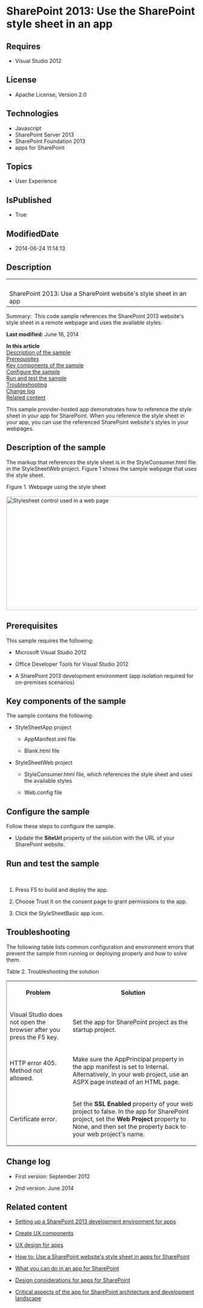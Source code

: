 # SharePoint 2013: Use the SharePoint style sheet in an app
## Requires
* Visual Studio 2012
## License
* Apache License, Version 2.0
## Technologies
* Javascript
* SharePoint Server 2013
* SharePoint Foundation 2013
* apps for SharePoint
## Topics
* User Experience
## IsPublished
* True
## ModifiedDate
* 2014-06-24 11:14:13
## Description

<div id="header">
<table id="bottomTable" cellspacing="0" cellpadding="0">
<tbody>
<tr id="headerTableRow1">
<td align="left"><span id="runningHeaderText">&nbsp;</span></td>
</tr>
<tr id="headerTableRow2">
<td align="left"><span id="nsrTitle">SharePoint 2013: Use a SharePoint website's style sheet in an app</span></td>
</tr>
</tbody>
</table>
</div>
<div id="mainSection">
<div id="mainBody">
<div class="summary">
<p><span class="label">Summary:</span>&nbsp;&nbsp;This code sample references the SharePoint 2013 website's style sheet in a remote webpage and uses the available styles.</p>
</div>
<div class="introduction">
<p><strong>Last modified: </strong>June 16, 2014</p>
<p><strong>In this article</strong><br>
<a href="#O15Readme_Description">Description of the sample</a><br>
<a href="#O15Readme_Prereq">Prerequisites</a><br>
<a href="#O15Readme_components">Key components of the sample</a><br>
<a href="#O15Readme_config">Configure the sample</a><br>
<a href="#O15Readme_test">Run and test the sample</a><br>
<a href="#O15Readme_Troubleshoot">Troubleshooting</a><br>
<a href="#O15Readme_Changelog">Change log</a><br>
<a href="#O15Readme_RelatedContent">Related content</a></p>
<p>This sample provider-hosted app demonstrates how to reference the style sheet in your app for SharePoint. When you reference the style sheet in your app, you can use the referenced SharePoint website's styles in your webpages.</p>
</div>
<a name="O15Readme_Description"></a>
<h2 class="heading">Description of the sample</h2>
<div class="section" id="sectionSection0">
<p>The markup that references the style sheet is in the StyleConsumer.html file in the StyleSheetWeb project. Figure 1 shows the sample webpage that uses the style sheet.</p>
<div class="caption">Figure 1. Webpage using the style sheet</div>
<br>
<img id="117514" src="http://i1.code.msdn.s-msft.com/sharepoint-2013-use-the-7a8684e2/image/file/117514/1/stylesheetcontrol_result2.png" alt="Stylesheet control used in a web page" width="633" height="300"></div>
<a name="O15Readme_Prereq"></a>
<h2 class="heading">Prerequisites</h2>
<div class="section" id="sectionSection1">
<p>This sample requires the following:</p>
<ul>
<li>
<p>Microsoft Visual Studio 2012</p>
</li><li>
<p>Office Developer Tools for Visual Studio 2012</p>
</li><li>
<p>A SharePoint 2013 development environment (app isolation required for on-premises scenarios)</p>
</li></ul>
</div>
<a name="O15Readme_components"></a>
<h2 class="heading">Key components of the sample</h2>
<div class="section" id="sectionSection2">
<p>The sample contains the following:</p>
<ul>
<li>
<p>StyleSheetApp project</p>
<ul>
<li>
<p>AppManifest.xml file</p>
</li><li>
<p>Blank.html file</p>
</li></ul>
</li><li>
<p>StyleSheetWeb project</p>
<ul>
<li>
<p>StyleConsumer.html file, which references the style sheet and uses the available styles</p>
</li><li>
<p>Web.config file</p>
</li></ul>
</li></ul>
</div>
<a name="O15Readme_config"></a>
<h2 class="heading">Configure the sample</h2>
<div class="section" id="sectionSection3">
<p>Follow these steps to configure the sample.</p>
<ul>
<li>
<p>Update the <strong>SiteUrl</strong> property of the solution with the URL of your SharePoint website.</p>
</li></ul>
</div>
<a name="O15Readme_test"></a>
<h2 class="heading">Run and test the sample</h2>
<div class="section" id="sectionSection4">
<p>&nbsp;</p>
<ol>
<li>
<p>Press F5 to build and deploy the app.</p>
</li><li>
<p>Choose <span class="ui">Trust It</span> on the consent page to grant permissions to the app.</p>
</li><li>
<p>Click the <span class="ui">StyleSheetBasic</span> app icon.</p>
</li></ol>
</div>
<a name="O15Readme_Troubleshoot"></a>
<h2 class="heading">Troubleshooting</h2>
<div class="section" id="sectionSection5">
<p>The following table lists common configuration and environment errors that prevent the sample from running or deploying properly and how to solve them.</p>
<div class="caption">Table 2. Troubleshooting the solution</div>
<div class="tableSection">
<table cellspacing="2" cellpadding="5" width="50%" frame="lhs">
<tbody>
<tr>
<th>
<p>Problem</p>
</th>
<th>
<p>Solution</p>
</th>
</tr>
<tr>
<td>
<p>Visual Studio does not open the browser after you press the F5 key.</p>
</td>
<td>
<p>Set the app for SharePoint project as the startup project.</p>
</td>
</tr>
<tr>
<td>
<p>HTTP error 405. Method not allowed.</p>
</td>
<td>
<p>Make sure the <span class="keyword">AppPrincipal</span> property in the app manifest is set to
<span class="keyword">Internal</span>. Alternatively, in your web project, use an ASPX page instead of an HTML page.</p>
</td>
</tr>
<tr>
<td>
<p>Certificate error.</p>
</td>
<td>
<p>Set the <strong>SSL Enabled</strong> property of your web project to false. In the app for SharePoint project, set the
<strong>Web Project</strong> property to <span class="input">None</span>, and then set the property back to your web project's name.</p>
</td>
</tr>
</tbody>
</table>
</div>
</div>
<a name="O15Readme_Changelog"></a>
<h2 class="heading">Change log</h2>
<div class="section" id="sectionSection6">
<ul>
<li>
<p>First version: September 2012</p>
</li><li>
<p>2nd version: June 2014</p>
</li></ul>
</div>
<a name="O15Readme_RelatedContent"></a>
<h2 class="heading">Related content</h2>
<div class="section" id="sectionSection7">
<ul>
<li>
<p><a href="http://msdn.microsoft.com/library/b0878c12-27c9-4eea-ae3b-7e79e5a8838d" target="_blank">Setting up a SharePoint 2013 development environment for apps</a></p>
</li><li>
<p><a href="http://msdn.microsoft.com/library/bfdd0a58-2cc5-4805-ac89-4bd2fe6f3b09" target="_blank">Create UX components</a></p>
</li><li>
<p><a href="http://msdn.microsoft.com/library/d60f409a-b292-4c06-8128-88629091b753" target="_blank">UX design for apps</a></p>
</li><li>
<p><a href="http://msdn.microsoft.com/library/25d84ac5-d2b3-40c7-962d-1408aacf14ed" target="_blank">How to: Use a SharePoint website's style sheet in apps for SharePoint</a></p>
</li><li>
<p><a href="http://msdn.microsoft.com/library/26f2999e-db7f-4fe7-a00f-05b009b1927d" target="_blank">What you can do in an app for SharePoint</a></p>
</li><li>
<p><a href="http://msdn.microsoft.com/library/0942fdce-3227-496a-8873-399fc1dbb72c" target="_blank">Design considerations for apps for SharePoint</a></p>
</li><li>
<p><a href="http://msdn.microsoft.com/library/ae96572b-8f06-4fd3-854f-fc312f7f2d88" target="_blank">Critical aspects of the app for SharePoint architecture and development landscape</a></p>
</li></ul>
</div>
</div>
</div>
